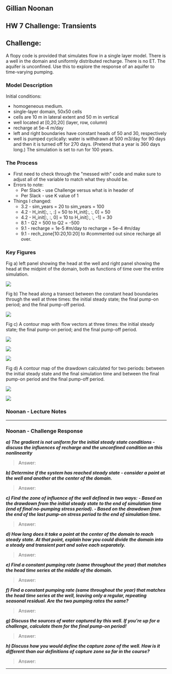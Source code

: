 ## Gillian Noonan
## HW 7 Challenge: Transients

## **Challenge:**
A flopy code is provided that simulates flow in a single layer model.  There is a well in the domain and uniformly distributed recharge.  There is no ET.  The aquifer is unconfined.  Use this to explore the response of an aquifer to time-varying pumping.    

### Model Description
Initial conditions:
 - homogeneous medium.  
 - single-layer domain, 50x50 cells
 - cells are 10 m in lateral extent and 50 m in vertical
 - well located at [0,20,20] (layer, row, column)
 - recharge at 5e-4 m/day
 - left and right boundaries have constant heads of 50 and 30, respectively
 - well is pumped cyclically: water is withdrawn at 500 m3/day for 90 days and then it is turned off for 270 days.  (Pretend that a year is 360 days long.)  The simulation is set to run for 100 years.  

### The Process
- First need to check through the "messed with" code and make sure to adjust all of the variable to match what they should be.
- Errors to note:
  - Per Slack - use Challenge versus what is in header of
  - Per Slack - use K value of 1
- Things I changed:
  - 3.2 - sim_years = 20 to sim_years = 100
  - 4.2 - H_init[:, :, :] = 50 to H_init[:, :, 0] = 50
  - 4.2 - H_init[:, :, 0] = 10 to H_init[:, :, -1] = 30
  - 8.1 - Q2 = 500 to Q2 = -500
  - 9.1 - recharge = 1e-5 #m/day to recharge = 5e-4 #m/day
  - 9.1 - rech_zone[10:20,10:20] to #commented out since recharge all over.

### Key Figures

Fig a) left panel showing the head at the well and right panel showing the head at the midpint of the domain, both as functions of time over the entire simulation.

![](assets/Noonan_HW7_draft_answers-d74ab987.png)

Fig b)  The head along a transect between the constant head boundaries through the well at three times: the initial steady state; the final pump-on period; and the final pump-off period.

![](assets/Noonan_HW7_draft_answers-ac07559e.png)

Fig c) A contour map with flow vectors at three times: the initial steady state; the final pump-on period; and the final pump-off period.

![](assets/Noonan_HW7_draft_answers-ce80d651.png)

![](assets/Noonan_HW7_draft_answers-bea11b8a.png)

![](assets/Noonan_HW7_draft_answers-38536aa4.png)

Fig d) A contour map of the drawdown calculated for two periods: between the initial steady state and the final  simulation time and between the final pump-on period and the final pump-off period.

![](assets/Noonan_HW7_draft_answers-7296ff2e.png)

![](assets/Noonan_HW7_draft_answers-fa8ad57e.png)


### Noonan - Lecture Notes


-------------------------------------

### Noonan - Challenge Response

***a) The gradient is not uniform for the initial steady state conditions - discuss the influences of recharge and the unconfined condition on this nonlinearity***
> Answer:

***b) Determine if the system has reached steady state - consider a point at the well and another at the center of the domain.***
> Answer:  

***c) Find the zone of influence of the well defined in two ways:
    - Based on the drawdown from the initial steady state to the end of simulation time (end of final no-pumping stress period).
    - Based on the drawdown from the end of the last pump-on stress period to the end of simulation time.***  
> Answer:  

***d) How long does it take a point at the center of the domain to reach steady state.  At that point, explain how you could divide the domain into a steady and transient part and solve each separately.***
> Answer:  

***e) Find a constant pumping rate (same throughout the year) that matches the head time series at the middle of the domain.***
>Answer:

***f) Find a constant pumping rate (same throughout the year) that matches the head time series at the well, leaving only a regular, repeating seasonal residual.  Are the two pumping rates the same?***

>Answer:

***g) Discuss the sources of water captured by this well.  If you're up for a challenge, calculate them for the final pump-on period!***

>Answer:

***h) Discuss how you would define the capture zone of the well.  How is it different than our definitions of capture zone so far in the course?***

>Answer:
--------------------------------------
